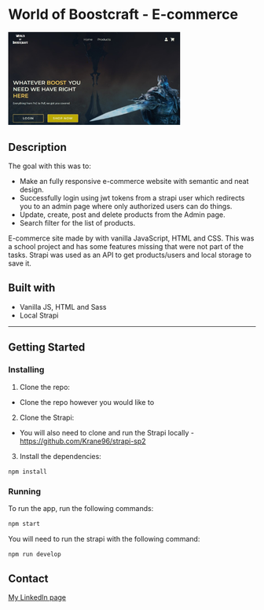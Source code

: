 # World of Boostcraft - E-commerce

<img src="images/boostcraft.jpg" width="350" title="hover text">

## Description
The goal with this was to:
- Make an fully responsive e-commerce website with semantic and neat design.
- Successfully login using jwt tokens from a strapi user which redirects you to an admin page where only authorized users can do things.
- Update, create, post and delete products from the Admin page.
- Search filter for the list of products.

E-commerce site made by with vanilla JavaScript, HTML and CSS. This was a school project and has some features missing that were not part of the tasks. Strapi was used as an API to get products/users and local storage to save it.

## Built with
- Vanilla JS, HTML and Sass
- Local Strapi

---

## Getting Started

### Installing

1. Clone the repo:

- Clone the repo however you would like to

2. Clone the Strapi:

- You will also need to clone and run the Strapi locally
-https://github.com/Krane96/strapi-sp2


3. Install the dependencies:

```
npm install
```

### Running

To run the app, run the following commands:


```bash
npm start
```

You will need to run the strapi with the following command:

```bash
npm run develop
```

## Contact

[My LinkedIn page](https://www.linkedin.com/in/martin-lian-krane-b2bb19210/)
